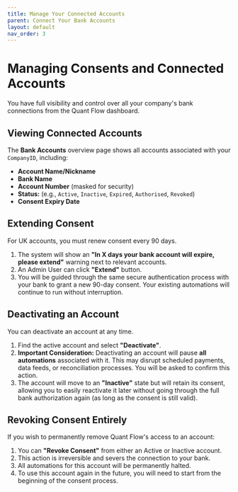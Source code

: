 ```yaml
---
title: Manage Your Connected Accounts
parent: Connect Your Bank Accounts
layout: default
nav_order: 3
---
```


# Managing Consents and Connected Accounts

You have full visibility and control over all your company's bank connections from the Quant Flow dashboard.

## Viewing Connected Accounts

The **Bank Accounts** overview page shows all accounts associated with your `CompanyID`, including:
*   **Account Name/Nickname**
*   **Bank Name**
*   **Account Number** (masked for security)
*   **Status:** (e.g., `Active`, `Inactive`, `Expired`, `Authorised`, `Revoked`)
*   **Consent Expiry Date**

## Extending Consent

For UK accounts, you must renew consent every 90 days.
1.  The system will show an **"In X days your bank account will expire, please extend"** warning next to relevant accounts.
2.  An Admin User can click **"Extend"** button.
3.  You will be guided through the same secure authentication process with your bank to grant a new 90-day consent. Your existing automations will continue to run without interruption.

## Deactivating an Account

You can deactivate an account at any time.
1.  Find the active account and select **"Deactivate"**.
2.  **Important Consideration:** Deactivating an account will pause **all automations** associated with it. This may disrupt scheduled payments, data feeds, or reconciliation processes. You will be asked to confirm this action.
3.  The account will move to an **"Inactive"** state but will retain its consent, allowing you to easily reactivate it later without going through the full bank authorization again (as long as the consent is still valid).

## Revoking Consent Entirely

If you wish to permanently remove Quant Flow's access to an account:
1.  You can **"Revoke Consent"** from either an Active or Inactive account.
2.  This action is irreversible and severs the connection to your bank.
3.  All automations for this account will be permanently halted.
4.  To use this account again in the future, you will need to start from the beginning of the consent process.